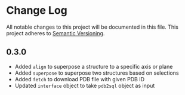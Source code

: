 # Change Log


All notable changes to this project will be documented in this file.
This project adheres to [Semantic Versioning](http://semver.org/).

## 0.3.0

- Added `align` to superpose a structure to a specific axis or plane
- Added `superpose` to superpose two structures based on selections
- Added `fetch` to download PDB file with given PDB ID
- Updated `interface` object to take `pdb2sql` object as input